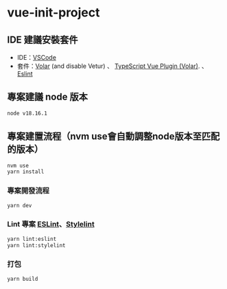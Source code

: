 # vue-init-project

## IDE 建議安裝套件

- IDE：[VSCode](https://code.visualstudio.com/) 
- 套件：[Volar](https://marketplace.visualstudio.com/items?itemName=Vue.volar) (and disable Vetur) 、 [TypeScript Vue Plugin (Volar)](https://marketplace.visualstudio.com/items?itemName=Vue.vscode-typescript-vue-plugin). 、 [Eslint](https://marketplace.visualstudio.com/items?itemName=dbaeumer.vscode-eslint)

## 專案建議 node 版本
```sh
node v18.16.1
```

## 專案建置流程（nvm use會自動調整node版本至匹配的版本）

```sh
nvm use
yarn install
```

### 專案開發流程

```sh
yarn dev
```

### Lint 專案 [ESLint](https://eslint.org/)、[Stylelint](https://stylelint.io/)

```sh
yarn lint:eslint
yarn lint:stylelint
```

### 打包

```sh
yarn build
```
